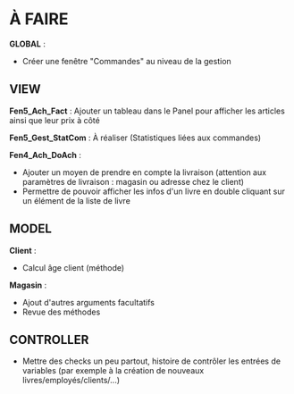 <h1>À FAIRE</h1>

<b>GLOBAL</b> : 
- Créer une fenêtre "Commandes" au niveau de la gestion

<h2>VIEW</h2>

<b>Fen5_Ach_Fact</b> : Ajouter un tableau dans le Panel pour afficher les articles ainsi que leur prix à côté

<b>Fen5_Gest_StatCom</b> : À réaliser (Statistiques liées aux commandes)

<b>Fen4_Ach_DoAch</b> : 
  - Ajouter un moyen de prendre en compte la livraison (attention aux paramètres de livraison : magasin ou adresse chez le client)
  - Permettre de pouvoir afficher les infos d'un livre en double cliquant sur un élément de la liste de livre 

<h2>MODEL</h2>

<b>Client</b> :
  - Calcul âge client (méthode)

<b>Magasin</b> : 
  - Ajout d'autres arguments facultatifs
  - Revue des méthodes


<h2>CONTROLLER</h2>

  - Mettre des checks un peu partout, histoire de contrôler les entrées de variables (par exemple à la création de nouveaux livres/employés/clients/...)
